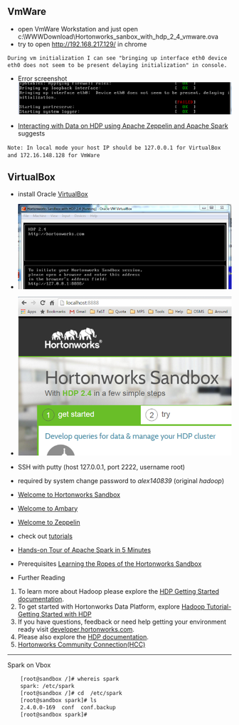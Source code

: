 ## VmWare
- open VmWare Workstation and just open c:\WWWDownload\Hortonworks_sanbox_with_hdp_2_4_vmware.ova
- try to open http://192.168.217.129/ in chrome

```
During vm initialization I can see "bringing up interface eth0 device eth0 does not seem to be present delaying initialization" in console.
```
- Error screenshot ![image](vmWareEth0DeviceError.PNG)

- [Interacting with Data on HDP using Apache Zeppelin and Apache Spark](http://hortonworks.com/hadoop-tutorial/interacting-with-data-on-hdp-using-scala-and-apache-spark/) suggests

`Note: In local mode your host IP should be 127.0.0.1 for VirtualBox and 172.16.148.128 for VmWare`


## VirtualBox 
- install Oracle [VirtualBox](https://www.virtualbox.org/wiki/Downloads)    
- ![Hortonworks_sanbox_with_hdp_2_4_virtualboxCapture](Hortonworks_sanbox_with_hdp_2_4_virtualboxCapture.PNG)
- ![hdp_2_4_virtualboxInLocalhost](hdp_2_4_virtualboxInLocalhost.PNG)
- SSH with putty (host 127.0.0.1, port 2222, username root) 
- required by system change password to *alex140839* (original *hadoop*)

- [Welcome to Hortonworks Sandbox](http://localhost:8888/)
- [Welcome to Ambary](http://localhost:8080/)
- [Welcome to Zeppelin](http://localhost:9995/#/)

- check out [tutorials](http://hortonworks.com/tutorials/)
- [Hands-on Tour of Apache Spark in 5 Minutes](http://hortonworks.com/hadoop-tutorial/hands-on-tour-of-apache-spark-in-5-minutes/)
- Prerequisites [Learning the Ropes of the Hortonworks Sandbox](http://hortonworks.com/hadoop-tutorial/learning-the-ropes-of-the-hortonworks-sandbox/)

- Further Reading
1. To learn more about Hadoop please explore the [HDP Getting Started documentation](http://docs.hortonworks.com/HDPDocuments/HDP2/HDP-2.2.4/bk_getting-started-guide/content/ch_about-hortonworks-data-platform.html).
2. To get started with Hortonworks Data Platform, explore [Hadoop Tutorial-Getting Started with HDP](http://hortonworks.com/hadoop-tutorial/hello-world-an-introduction-to-hadoop-hcatalog-hive-and-pig/)
3. If you have questions, feedback or need help getting your environment ready visit  [developer.hortonworks.com](http://hortonworks.com/developer/).
4. Please also explore the [HDP documentation](http://docs.hortonworks.com/).
5. [Hortonworks Community Connection(HCC)](http://hortonworks.com/community/)

---
Spark on Vbox

```
    [root@sandbox /]# whereis spark
    spark: /etc/spark
    [root@sandbox /]# cd  /etc/spark
    [root@sandbox spark]# ls
    2.4.0.0-169  conf  conf.backup
    [root@sandbox spark]#
```